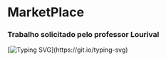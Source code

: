 # MarketPlace

### Trabalho solicitado pelo professor Lourival

[![Typing SVG](https://readme-typing-svg.herokuapp.com/?color=F4A460&size=40&center=true&vCenter=true&width=1000&lines=Lucas,+Luiz,+Maiara,+Pedro+e+Thiago.)](https://git.io/typing-svg)
  
